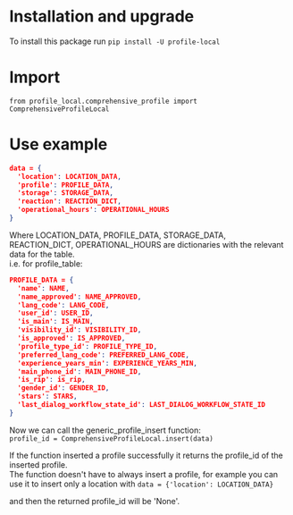 # Installation and upgrade

To install this package run `pip install -U profile-local`

# Import

`from profile_local.comprehensive_profile import ComprehensiveProfileLocal`

# Use example

```json
data = {
  'location': LOCATION_DATA,
  'profile': PROFILE_DATA,
  'storage': STORAGE_DATA,
  'reaction': REACTION_DICT,
  'operational_hours': OPERATIONAL_HOURS
}
```

Where LOCATION_DATA, PROFILE_DATA, STORAGE_DATA, REACTION_DICT, OPERATIONAL_HOURS are dictionaries with the relevant
data for the table.  
i.e. for profile_table:

```json
PROFILE_DATA = {
  'name': NAME,
  'name_approved': NAME_APPROVED,
  'lang_code': LANG_CODE,
  'user_id': USER_ID,
  'is_main': IS_MAIN,
  'visibility_id': VISIBILITY_ID,
  'is_approved': IS_APPROVED,
  'profile_type_id': PROFILE_TYPE_ID,
  'preferred_lang_code': PREFERRED_LANG_CODE,
  'experience_years_min': EXPERIENCE_YEARS_MIN,
  'main_phone_id': MAIN_PHONE_ID,
  'is_rip': is_rip,
  'gender_id': GENDER_ID,
  'stars': STARS,
  'last_dialog_workflow_state_id': LAST_DIALOG_WORKFLOW_STATE_ID
}
```

Now we can call the generic_profile_insert function:  
`profile_id = ComprehensiveProfileLocal.insert(data)`

If the function inserted a profile successfully it returns the profile_id of the inserted profile.  
The function doesn't have to always insert a profile, for example you can use it to insert only a location with
`data = {'location': LOCATION_DATA}`

and then the returned profile_id will be 'None'.